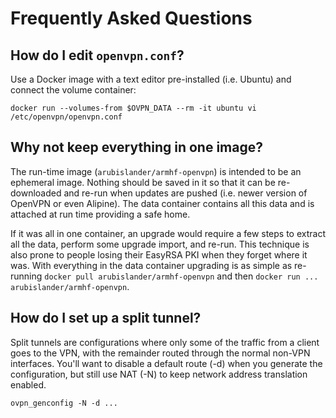 # Frequently Asked Questions

## How do I edit `openvpn.conf`?

Use a Docker image with a text editor pre-installed (i.e. Ubuntu) and connect the volume container:

    docker run --volumes-from $OVPN_DATA --rm -it ubuntu vi /etc/openvpn/openvpn.conf


## Why not keep everything in one image?

The run-time image (`arubislander/armhf-openvpn`) is intended to be an ephemeral image. Nothing should be saved in it so that it can be re-downloaded and re-run when updates are pushed (i.e. newer version of OpenVPN or even Alipine). The data container contains all this data and is attached at run time providing a safe home.

If it was all in one container, an upgrade would require a few steps to extract all the data, perform some upgrade import, and re-run. This technique is also prone to people losing their EasyRSA PKI when they forget where it was.  With everything in the data container upgrading is as simple as re-running `docker pull arubislander/armhf-openvpn` and then `docker run ... arubislander/armhf-openvpn`.

## How do I set up a split tunnel?

Split tunnels are configurations where only some of the traffic from a client goes to the VPN, with the remainder routed through the normal non-VPN interfaces. You'll want to disable a default route (-d) when you generate the configuration, but still use NAT (-N) to keep network address translation enabled. 

    ovpn_genconfig -N -d ...
